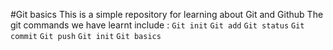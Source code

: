 #Git basics
This is a simple repository for learning about Git and Github
The git commands we have learnt include :
`Git init`
`Git add`
`Git status`
`Git commit`
`Git push`
`Git init`
`Git basics`
